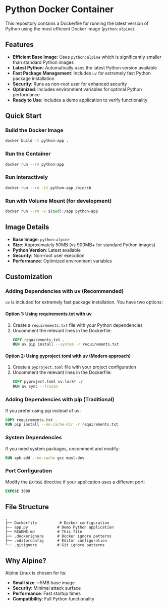 # Python Docker Container

This repository contains a Dockerfile for running the latest version of Python using the most efficient Docker image (`python:alpine`).

## Features

- **Efficient Base Image**: Uses `python:alpine` which is significantly smaller than standard Python images
- **Latest Python**: Automatically uses the latest Python version available
- **Fast Package Management**: Includes `uv` for extremely fast Python package installation
- **Security**: Runs as non-root user for enhanced security
- **Optimized**: Includes environment variables for optimal Python performance
- **Ready to Use**: Includes a demo application to verify functionality

## Quick Start

### Build the Docker Image

```bash
docker build -t python-app .
```

### Run the Container

```bash
docker run --rm python-app
```

### Run Interactively

```bash
docker run --rm -it python-app /bin/sh
```

### Run with Volume Mount (for development)

```bash
docker run --rm -v $(pwd):/app python-app
```

## Image Details

- **Base Image**: `python:alpine`
- **Size**: Approximately 50MB (vs 900MB+ for standard Python images)
- **Python Version**: Latest available
- **Security**: Non-root user execution
- **Performance**: Optimized environment variables

## Customization

### Adding Dependencies with uv (Recommended)

`uv` is included for extremely fast package installation. You have two options:

#### Option 1: Using requirements.txt with uv
1. Create a `requirements.txt` file with your Python dependencies
2. Uncomment the relevant lines in the Dockerfile:
   ```dockerfile
   COPY requirements.txt .
   RUN uv pip install --system -r requirements.txt
   ```

#### Option 2: Using pyproject.toml with uv (Modern approach)
1. Create a `pyproject.toml` file with your project configuration
2. Uncomment the relevant lines in the Dockerfile:
   ```dockerfile
   COPY pyproject.toml uv.lock* ./
   RUN uv sync --frozen
   ```

### Adding Dependencies with pip (Traditional)

If you prefer using pip instead of uv:
```dockerfile
COPY requirements.txt .
RUN pip install --no-cache-dir -r requirements.txt
```

### System Dependencies

If you need system packages, uncomment and modify:
```dockerfile
RUN apk add --no-cache gcc musl-dev
```

### Port Configuration

Modify the `EXPOSE` directive if your application uses a different port:
```dockerfile
EXPOSE 3000
```

## File Structure

```
.
├── Dockerfile          # Docker configuration
├── app.py             # Demo Python application
├── README.md          # This file
├── .dockerignore      # Docker ignore patterns
├── .editorconfig      # Editor configuration
└── .gitignore         # Git ignore patterns
```

## Why Alpine?

Alpine Linux is chosen for its:
- **Small size**: ~5MB base image
- **Security**: Minimal attack surface
- **Performance**: Fast startup times
- **Compatibility**: Full Python functionality
